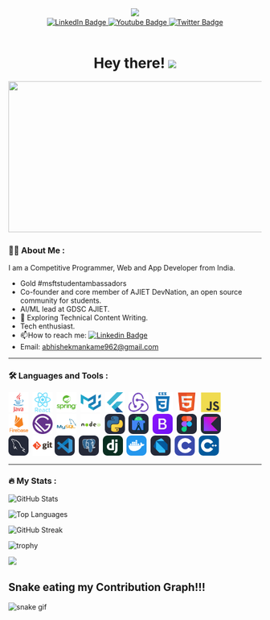 <div id="header" align="center">
  <img src="https://media.giphy.com/media/M9gbBd9nbDrOTu1Mqx/giphy.gif" width="100"/>
  
</div>
<div id="badges" align="center">
  <a href="https://www.linkedin.com/in/abhishek-mankame/)">
    <img src="https://img.shields.io/badge/LinkedIn-blue?style=for-the-badge&logo=linkedin&logoColor=white" alt="LinkedIn Badge"/>
  </a>
  <a href="your-youtube-URL">
    <img src="https://img.shields.io/badge/YouTube-red?style=for-the-badge&logo=youtube&logoColor=white" alt="Youtube Badge"/>
  </a>
  <a href="https://twitter.com/MankameAbhishek">
    <img src="https://img.shields.io/badge/Twitter-blue?style=for-the-badge&logo=twitter&logoColor=white" alt="Twitter Badge"/>
  </a>
</div>
<div align="center">
<img src="https://komarev.com/ghpvc/?username=abhishek-mankame&style=flat-square&color=blue" alt="" >
  </div>
<h1 align="center">
  Hey there!
  <img src="https://media.giphy.com/media/hvRJCLFzcasrR4ia7z/giphy.gif" width="30px"/>
</h1>
<div align="center">
  <img src="https://media.giphy.com/media/dWesBcTLavkZuG35MI/giphy.gif" width="600" height="300"/>
</div>

### :man_technologist: About Me :

I am a Competitive Programmer, Web and App Developer from India.
- Gold #msftstudentambassadors
- Co-founder and core member of AJIET DevNation, an open source community for students.
- AI/ML lead at GDSC AJIET.
-  :seedling: Exploring Technical Content Writing.
- Tech enthusiast.
- :mailbox:How to reach me: [![Linkedin Badge](https://img.shields.io/badge/-Here!-blue?style=flat&logo=Linkedin&logoColor=white)](https://www.linkedin.com/in/abhishek-mankame)
- Email: abhishekmankame962@gmail.com
---
### :hammer_and_wrench: Languages and Tools :
<div>
  <img src="https://github.com/devicons/devicon/blob/master/icons/java/java-original-wordmark.svg" title="Java" alt="Java" width="40" height="40"/>&nbsp;
  <img src="https://github.com/devicons/devicon/blob/master/icons/react/react-original-wordmark.svg" title="React" alt="React" width="40" height="40"/>&nbsp;
  <img src="https://github.com/devicons/devicon/blob/master/icons/spring/spring-original-wordmark.svg" title="Spring" alt="Spring" width="40" height="40"/>&nbsp;
  <img src="https://github.com/devicons/devicon/blob/master/icons/materialui/materialui-original.svg" title="Material UI" alt="Material UI" width="40" height="40"/>&nbsp;
  <img src="https://github.com/devicons/devicon/blob/master/icons/flutter/flutter-original.svg" title="Flutter" alt="Flutter" width="40" height="40"/>&nbsp;
  <img src="https://github.com/devicons/devicon/blob/master/icons/redux/redux-original.svg" title="Redux" alt="Redux " width="40" height="40"/>&nbsp;
  <img src="https://github.com/devicons/devicon/blob/master/icons/css3/css3-plain-wordmark.svg"  title="CSS3" alt="CSS" width="40" height="40"/>&nbsp;
  <img src="https://github.com/devicons/devicon/blob/master/icons/html5/html5-original.svg" title="HTML5" alt="HTML" width="40" height="40"/>&nbsp;
  <img src="https://github.com/devicons/devicon/blob/master/icons/javascript/javascript-original.svg" title="JavaScript" alt="JavaScript" width="40" height="40"/>
  <br>
  <img src="https://github.com/devicons/devicon/blob/master/icons/firebase/firebase-plain-wordmark.svg" title="Firebase" alt="Firebase" width="40" height="40"/>&nbsp;
  <img src="https://github.com/devicons/devicon/blob/master/icons/gatsby/gatsby-original.svg" title="Gatsby"  alt="Gatsby" width="40" height="40"/>&nbsp;
  <img src="https://github.com/devicons/devicon/blob/master/icons/mysql/mysql-original-wordmark.svg" title="MySQL"  alt="MySQL" width="40" height="40"/>&nbsp;
  <img src="https://github.com/devicons/devicon/blob/master/icons/nodejs/nodejs-original-wordmark.svg" title="NodeJS" alt="NodeJS" width="40" height="40"/>&nbsp;
   <img src="https://github.com/tandpfun/skill-icons/blob/main/icons/Python-Dark.svg" title="Python" alt="Python" width="40" height="40"/>&nbsp;
  <img src="https://github.com/tandpfun/skill-icons/blob/main/icons/AndroidStudio-Dark.svg" title="Android Studio" alt="Android Studio" width="40" height="40"/>&nbsp;
    <img src="https://github.com/tandpfun/skill-icons/blob/main/icons/Bootstrap.svg" title="Bootstrap" alt="Bootstrap" width="40" height="40"/>&nbsp;
   <img src="https://github.com/tandpfun/skill-icons/blob/main/icons/Figma-Dark.svg" title="Figma" alt="Figma" width="40" height="40"/>&nbsp;
  <img src="https://github.com/tandpfun/skill-icons/blob/main/icons/Kotlin-Dark.svg" title="Kotlin" alt="Kotlin" width="40" height="40"/>&nbsp;
  <br>
    <img src="https://github.com/tandpfun/skill-icons/blob/main/icons/MySQL-Dark.svg" title="MySQL" alt="MySQL" width="40" height="40"/>&nbsp;
  <img src="https://github.com/devicons/devicon/blob/master/icons/git/git-original-wordmark.svg" title="Git" **alt="Git" width="40" height="40"/>
   <img src="https://github.com/tandpfun/skill-icons/blob/main/icons/VSCode-Dark.svg" title="VSCode" alt="VSCode" width="40" height="40"/>&nbsp;
   <img src="https://github.com/tandpfun/skill-icons/blob/main/icons/PostgreSQL-Dark.svg" title="Postgresql" alt="Postgresql" width="40" height="40"/>&nbsp;
     <img src="https://github.com/tandpfun/skill-icons/blob/main/icons/Django.svg" title="Django" alt="Django" width="40" height="40"/>&nbsp;
   <img src="https://github.com/tandpfun/skill-icons/blob/main/icons/Docker.svg" title="Docker" alt="Docker" width="40" height="40"/>&nbsp;
    <img src="https://github.com/tandpfun/skill-icons/blob/main/icons/Dart-Dark.svg" title="Dart" alt="Dart" width="40" height="40"/>&nbsp;
     <img src="https://github.com/tandpfun/skill-icons/blob/main/icons/C.svg" title="C" alt="C" width="40" height="40"/>&nbsp;
    <img src="https://github.com/tandpfun/skill-icons/blob/main/icons/CPP.svg" title="CPP" alt="CPP" width="40" height="40"/>&nbsp;
</div>

---


### :fire: My Stats :

![GitHub Stats](https://github-readme-stats.vercel.app/api?username=AbhishekMankame&theme=radical)

![Top Languages](https://github-readme-stats.vercel.app/api/top-langs/?username=AbhishekMankame&show_icons=true&theme=radical)

 ![GitHub Streak](https://github-readme-streak-stats.herokuapp.com/?user=AbhishekMankame&show_icons=true&theme=radical)

![trophy](https://github-profile-trophy.vercel.app/?username=AbhishekMankame&theme=radical)

  <img src="https://github-profile-summary-cards.vercel.app/api/cards/profile-details?username=AbhishekMankame&theme=radical"  />

## Snake eating my Contribution Graph!!!
![snake gif](https://github.com/abhishekmankame/abhishekmankame/blob/output/github-contribution-grid-snake.gif)
